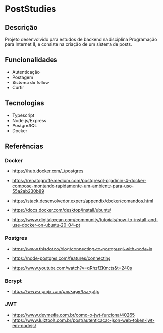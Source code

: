 # PostStudies

## Descrição

Projeto desenvolvido para estudos de backend na disciplina Programação para Internet II, e consiste na criação de um sistema de posts.

## Funcionalidades

 - Autenticação
 - Postagem
 - Sistema de follow
 - Curtir

## Tecnologias

 - Typescript
 - Node.js/Express
 - PostgreSQL
 - Docker

## Referências

### Docker

 - https://hub.docker.com/_/postgres

 - https://renatogroffe.medium.com/postgresql-pgadmin-4-docker-compose-montando-rapidamente-um-ambiente-para-uso-55a2ab230b89

 - https://stack.desenvolvedor.expert/appendix/docker/comandos.html

 - https://docs.docker.com/desktop/install/ubuntu/

 - https://www.digitalocean.com/community/tutorials/how-to-install-and-use-docker-on-ubuntu-20-04-pt

 ### Postgres

 - https://www.thisdot.co/blog/connecting-to-postgresql-with-node-js
 
 - https://node-postgres.com/features/connecting

 - https://www.youtube.com/watch?v=qRhzfZKmcts&t=240s

 ### Bcrypt

 - https://www.npmjs.com/package/bcryptjs

 ### JWT

 - https://www.devmedia.com.br/como-o-jwt-funciona/40265
 - https://www.luiztools.com.br/post/autenticacao-json-web-token-jwt-em-nodejs/